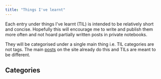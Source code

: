 ```yaml
---
title: "Things I've learnt"
---
```


Each entry under things I've learnt (TIL) is intended to be relatively short
and concise. Hopefully this will encourage me to write and publish them more
often and not hoard partially written posts in private notebooks.

They will be categorised under a single main thing i.e. TIL categories are not
tags. The main [posts](/posts) on the site already do this and TILs are meant
to be different.

## Categories
